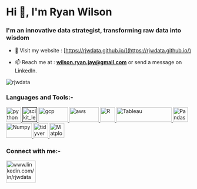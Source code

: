 <!--
**Anjali001/Anjali001** is a ✨ _special_ ✨ repository because its `README.md` (this file) appears on your GitHub profile.

Here are some ideas to get you started:

- 🔭 I’m currently working on ...
- 🌱 I’m currently learning ...
- 👯 I’m looking to collaborate on ...
- 🤔 I’m looking for help with ...
- 💬 Ask me about ...
- 📫 How to reach me: ...
- 😄 Pronouns: ...
- ⚡ Fun fact: ...
-->

<h1 align="left">Hi 👋, I'm Ryan Wilson</h1>
<h3 align="left">I'm an innovative data strategist, transforming raw data into wisdom </h3>

- 💬 Visit my website : [https://rjwdata.github.io/](https://rjwdata.github.io/)

- 📫 Reach me at : **wilson.ryan.jay@gmail.com** or send a message on LinkedIn.

<p><img align="center" src="https://github-readme-stats.vercel.app/api?username=rjwdata&show_icons=true&theme=github_dark" alt="rjwdata" /></p>



<h3 align="left">Languages and Tools:-</h3>
<p align="left"> <a href="https://www.python.org" target="_blank"> <img src="https://upload.wikimedia.org/wikipedia/commons/thumb/c/c3/Python-logo-notext.svg/1200px-Python-logo-notext.svg.png" alt="python" width="40" height="40"/> </a> <a href="" target="_blank"> <img src="https://upload.wikimedia.org/wikipedia/commons/0/05/Scikit_learn_logo_small.svg" alt="scikit_learn" width="40" height="40"/> </a> <a href="https://cloud.google.com/" target="_blank"> <img src="https://www.pinpng.com/pngs/m/17-170783_google-cloud-icon-logo-large-192px-color-google.png" alt="gcp" width = "80" height="40"/> </a> <a href="https://aws.amazon.com/" target="_blank"> <img src="https://www.zencos.com/wp-content/uploads/2021/11/aws-logo.png" alt="aws" width="80" height="40"/> </a> <a href="https://www.r-project.org/about.html" target="_blank"> <img src="https://www.r-project.org/Rlogo.png" alt="R" width="40" height="40"/> </a> <a href="https://www.tableau.com/" target="_blank"> <img src="https://www.tableau.com/themes/custom/tableau_www/logo.png" alt="Tableau" width="150" height="40"/> <a href="https://pandas.pydata.org/" target="_blank"> <img src="https://pandas.pydata.org/static/img/pandas_mark.svg" alt="Pandas" width="40" height="40"/> </a> <a href="https://numpy.org/" target="_blank"> <img src="https://upload.wikimedia.org/wikipedia/commons/thumb/3/31/NumPy_logo_2020.svg/768px-NumPy_logo_2020.svg.png" alt="Numpy" width="70" height="40"/> </a> <a href="https://tidyverse.org/" target="_blank"> <img src="https://tidyverse.tidyverse.org/logo.png" alt="tidyverse" width="40" height="40"/> </a> <a href="https://matplotlib.org/" target="_blank"> <img src="https://upload.wikimedia.org/wikipedia/commons/thumb/0/01/Created_with_Matplotlib-logo.svg/1024px-Created_with_Matplotlib-logo.svg.png" alt="Matplotlib" width="40" height="40"/> </a> </a> </p>


<p align="left">
<h3 align="left">Connect with me:-</h3>
<a href="www.linkedin.com/in/rjwdata" target="blank"><img align="center" src="https://upload.wikimedia.org/wikipedia/commons/0/01/LinkedIn_Logo.svg" alt="www.linkedin.com/in/rjwdata" height="60" width="80" /></a>
</p>
